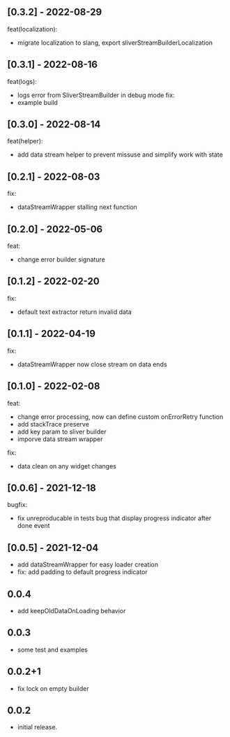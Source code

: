 ## [0.3.2] - 2022-08-29

feat(localization):
- migrate localization to slang, export sliverStreamBuilderLocalization

## [0.3.1] - 2022-08-16

feat(logs):
- logs error from SliverStreamBuilder in debug mode
fix:
- example build

## [0.3.0] - 2022-08-14

feat(helper):
- add data stream helper to prevent missuse and simplify work with state

## [0.2.1] - 2022-08-03

fix: 
- dataStreamWrapper stalling next function

## [0.2.0] - 2022-05-06

feat:
- change error builder signature 

## [0.1.2] - 2022-02-20

fix: 
- default text extractor return invalid data

## [0.1.1] - 2022-04-19

fix:
- dataStreamWrapper now close stream on data ends

## [0.1.0] - 2022-02-08

feat:
- change error processing, now can define custom onErrorRetry function
- add stackTrace preserve
- add key param to sliver builder
- imporve data stream wrapper

fix: 
- data clean on any widget changes


## [0.0.6] - 2021-12-18

bugfix:
- fix unreproducable in tests bug that display progress indicator after done event

## [0.0.5] - 2021-12-04

- add dataStreamWrapper for easy loader creation
- fix: add padding to default progress indicator

## 0.0.4
- add keepOldDataOnLoading behavior

## 0.0.3
- some test and examples

## 0.0.2+1
- fix lock on empty builder

## 0.0.2
- initial release.
